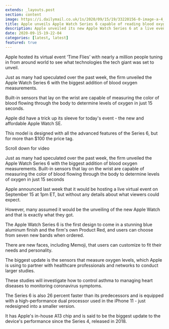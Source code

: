 ```yaml
---
extends: _layouts.post
section: content
image: https://i.dailymail.co.uk/1s/2020/09/15/19/33220156-0-image-a-4_1600193005662.jpg 
title: Apple unveils Apple Watch Series 6 capable of reading blood oxygen levels, along with an SE model 
description: Apple unveiled its new Apple Watch Series 6 at a live event Tuesday. The biggest update includes sensors that measure blood oxygen levels. The firm is also releasing an Apple Watch SE. 
date: 2020-09-15-19-22-04 
categories: [latest, latest] 
featured: true 
--- 
```

Apple hosted its virtual event ‘Time Flies’ with nearly a million people tuning in from around world to see what technologies the tech giant was set to unveil. 

Just as many had speculated over the past week, the firm unveiled the Apple Watch Series 6 with the biggest addition of blood oxygen measurements.

Built-in sensors that lay on the wrist are capable of measuring the color of blood flowing through the body to determine levels of oxygen in just 15 seconds.

Apple did have a trick up its sleeve for today's event - the new and affordable Apple Watch SE.

This model is designed with all the advanced features of the Series 6, but for more than $100 the price tag.

Scroll down for video 

Just as many had speculated over the past week, the firm unveiled the Apple Watch Series 6 with the biggest addition of blood oxygen measurements. Built-in sensors that lay on the wrist are capable of measuring the color of blood flowing through the body to determine levels of oxygen in just 15 seconds

Apple announced last week that it would be hosting a live virtual event on September 15 at 1pm ET, but without any details about what viewers could expect.

However, many assumed it would be the unveiling of the new Apple Watch and that is exactly what they got. 

The Apple Watch Series 6 is the first design to come in a stunning blue aluminum finish and the firm's own Product Red, and users can choose from seven new bands when ordered.

There are new faces, including Memoji, that users can customize to fit their needs and personality.

The biggest update is the sensors that measure oxygen levels, which Apple is using to partner with healthcare professionals and networks to conduct larger studies.

These studies will investigate how to control asthma to managing heart diseases to monitoring coronavirus symptoms. 

The Series 6 is also 26 percent faster than its predecessors and is equipped with a high-performance dual processor used in the iPhone 11 - just redesigned into a smaller version. 

It has Apple's in-house A13 chip and is said to be the biggest update to the device's performance since the Series 4, released in 2018.

